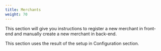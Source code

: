```yaml
---
title: Merchants
weight: 70
---
```

This section will give you instructions to register a new merchant in front-end and manually create a new merchant in back-end.

This section uses the result of the setup in Configuration section.
